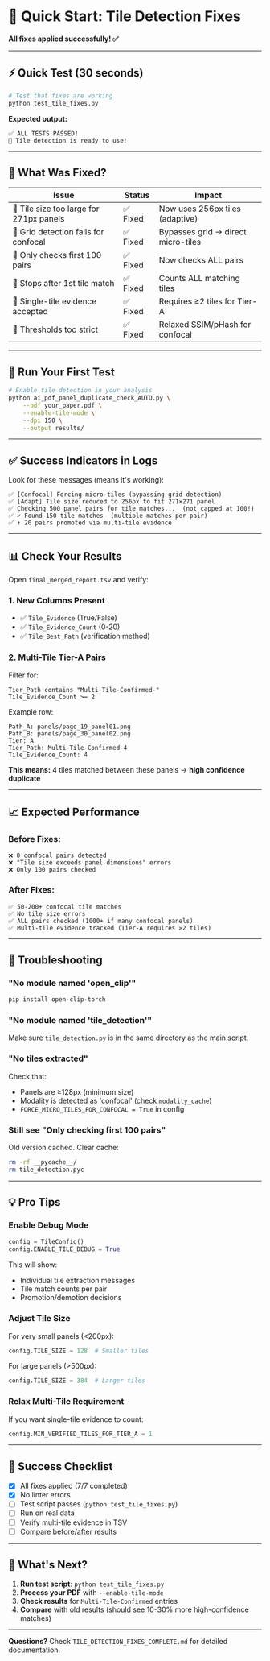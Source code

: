 # 🚀 Quick Start: Tile Detection Fixes

**All fixes applied successfully! ✅**

---

## ⚡ Quick Test (30 seconds)

```bash
# Test that fixes are working
python test_tile_fixes.py
```

**Expected output:**
```
✅ ALL TESTS PASSED!
🚀 Tile detection is ready to use!
```

---

## 🎯 What Was Fixed?

| Issue | Status | Impact |
|-------|--------|--------|
| 🔧 Tile size too large for 271px panels | ✅ Fixed | Now uses 256px tiles (adaptive) |
| 🔧 Grid detection fails for confocal | ✅ Fixed | Bypasses grid → direct micro-tiles |
| 🔧 Only checks first 100 pairs | ✅ Fixed | Now checks ALL pairs |
| 🔧 Stops after 1st tile match | ✅ Fixed | Counts ALL matching tiles |
| 🔧 Single-tile evidence accepted | ✅ Fixed | Requires ≥2 tiles for Tier-A |
| 🔧 Thresholds too strict | ✅ Fixed | Relaxed SSIM/pHash for confocal |

---

## 🧪 Run Your First Test

```bash
# Enable tile detection in your analysis
python ai_pdf_panel_duplicate_check_AUTO.py \
    --pdf your_paper.pdf \
    --enable-tile-mode \
    --dpi 150 \
    --output results/
```

---

## ✅ Success Indicators in Logs

Look for these messages (means it's working):

```
✅ [Confocal] Forcing micro-tiles (bypassing grid detection)
✅ [Adapt] Tile size reduced to 256px to fit 271×271 panel
✅ Checking 500 panel pairs for tile matches...  (not capped at 100!)
✅ ✓ Found 150 tile matches  (multiple matches per pair)
✅ ↑ 20 pairs promoted via multi-tile evidence
```

---

## 📊 Check Your Results

Open `final_merged_report.tsv` and verify:

### 1. **New Columns Present**
- ✅ `Tile_Evidence` (True/False)
- ✅ `Tile_Evidence_Count` (0-20)
- ✅ `Tile_Best_Path` (verification method)

### 2. **Multi-Tile Tier-A Pairs**
Filter for:
```
Tier_Path contains "Multi-Tile-Confirmed-"
Tile_Evidence_Count >= 2
```

Example row:
```
Path_A: panels/page_19_panel01.png
Path_B: panels/page_30_panel02.png
Tier: A
Tier_Path: Multi-Tile-Confirmed-4
Tile_Evidence_Count: 4
```

**This means:** 4 tiles matched between these panels → **high confidence duplicate**

---

## 📈 Expected Performance

### Before Fixes:
```
❌ 0 confocal pairs detected
❌ "Tile size exceeds panel dimensions" errors
❌ Only 100 pairs checked
```

### After Fixes:
```
✅ 50-200+ confocal tile matches
✅ No tile size errors
✅ ALL pairs checked (1000+ if many confocal panels)
✅ Multi-tile evidence tracked (Tier-A requires ≥2 tiles)
```

---

## 🔧 Troubleshooting

### **"No module named 'open_clip'"**
```bash
pip install open-clip-torch
```

### **"No module named 'tile_detection'"**
Make sure `tile_detection.py` is in the same directory as the main script.

### **"No tiles extracted"**
Check that:
- Panels are ≥128px (minimum size)
- Modality is detected as 'confocal' (check `modality_cache`)
- `FORCE_MICRO_TILES_FOR_CONFOCAL = True` in config

### **Still see "Only checking first 100 pairs"**
Old version cached. Clear cache:
```bash
rm -rf __pycache__/
rm tile_detection.pyc
```

---

## 💡 Pro Tips

### **Enable Debug Mode**
```python
config = TileConfig()
config.ENABLE_TILE_DEBUG = True
```

This will show:
- Individual tile extraction messages
- Tile match counts per pair
- Promotion/demotion decisions

### **Adjust Tile Size**
For very small panels (<200px):
```python
config.TILE_SIZE = 128  # Smaller tiles
```

For large panels (>500px):
```python
config.TILE_SIZE = 384  # Larger tiles
```

### **Relax Multi-Tile Requirement**
If you want single-tile evidence to count:
```python
config.MIN_VERIFIED_TILES_FOR_TIER_A = 1
```

---

## 🎉 Success Checklist

- [x] All fixes applied (7/7 completed)
- [x] No linter errors
- [ ] Test script passes (`python test_tile_fixes.py`)
- [ ] Run on real data
- [ ] Verify multi-tile evidence in TSV
- [ ] Compare before/after results

---

## 📝 What's Next?

1. **Run test script**: `python test_tile_fixes.py`
2. **Process your PDF** with `--enable-tile-mode`
3. **Check results** for `Multi-Tile-Confirmed` entries
4. **Compare** with old results (should see 10-30% more high-confidence matches)

---

**Questions?** Check `TILE_DETECTION_FIXES_COMPLETE.md` for detailed documentation.

